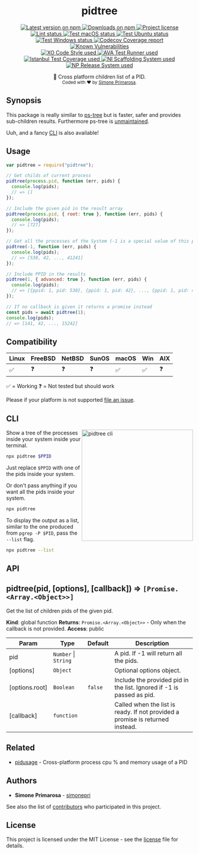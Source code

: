 <h1 align="center">
  <b>pidtree</b>
</h1>
<p align="center">
  <!-- Version - npm -->
  <a href="https://www.npmjs.com/package/pidtree">
    <img src="https://img.shields.io/npm/v/pidtree.svg" alt="Latest version on npm" />
  </a>
  <!-- Downloads - npm -->
  <a href="https://npm-stat.com/charts.html?package=pidtree">
    <img src="https://img.shields.io/npm/dt/pidtree.svg" alt="Downloads on npm" />
  </a>
  <!-- License - MIT -->
  <a href="https://github.com/simonepri/pidtree/tree/master/license">
    <img src="https://img.shields.io/github/license/simonepri/pidtree.svg" alt="Project license" />
  </a>

  <br/>

  <!-- Lint -->
  <a href="https://github.com/simonepri/pidtree/actions?query=workflow:lint+branch:master">
    <img src="https://github.com/simonepri/pidtree/workflows/lint/badge.svg?branch=master" alt="Lint status" />
  </a>
  <!-- Test - macOS -->
  <a href="https://github.com/simonepri/pidtree/actions?query=workflow:test-macos+branch:master">
    <img src="https://github.com/simonepri/pidtree/workflows/test-macos/badge.svg?branch=master" alt="Test macOS status" />
  </a>
  <!-- Test - Ubuntu -->
  <a href="https://github.com/simonepri/pidtree/actions?query=workflow:test-ubuntu+branch:master">
    <img src="https://github.com/simonepri/pidtree/workflows/test-ubuntu/badge.svg?branch=master" alt="Test Ubuntu status" />
  </a>
  <!-- Test - Windows -->
  <a href="https://github.com/simonepri/pidtree/actions?query=workflow:test-windows+branch:master">
    <img src="https://github.com/simonepri/pidtree/workflows/test-windows/badge.svg?branch=master" alt="Test Windows status" />
  </a>
  <!-- Coverage - Codecov -->
  <a href="https://codecov.io/gh/simonepri/pidtree">
    <img src="https://img.shields.io/codecov/c/github/simonepri/pidtree/master.svg" alt="Codecov Coverage report" />
  </a>
  <!-- DM - Snyk -->
  <a href="https://snyk.io/test/github/simonepri/pidtree?targetFile=package.json">
    <img src="https://snyk.io/test/github/simonepri/pidtree/badge.svg?targetFile=package.json" alt="Known Vulnerabilities" />
  </a>

  <br/>

  <!-- Code Style - XO-Prettier -->
  <a href="https://github.com/xojs/xo">
    <img src="https://img.shields.io/badge/code_style-XO+Prettier-5ed9c7.svg" alt="XO Code Style used" />
  </a>
  <!-- Test Runner - AVA -->
  <a href="https://github.com/avajs/ava">
    <img src="https://img.shields.io/badge/test_runner-AVA-fb3170.svg" alt="AVA Test Runner used" />
  </a>
  <!-- Test Coverage - Istanbul -->
  <a href="https://github.com/istanbuljs/nyc">
    <img src="https://img.shields.io/badge/test_coverage-NYC-fec606.svg" alt="Istanbul Test Coverage used" />
  </a>
  <!-- Init - ni -->
  <a href="https://github.com/simonepri/ni">
    <img src="https://img.shields.io/badge/initialized_with-ni-e74c3c.svg" alt="NI Scaffolding System used" />
  </a>
  <!-- Release - np -->
  <a href="https://github.com/sindresorhus/np">
    <img src="https://img.shields.io/badge/released_with-np-6c8784.svg" alt="NP Release System used" />
  </a>
</p>
<p align="center">
  🚸 Cross platform children list of a PID.

  <br/>

  <sub>
    Coded with ❤️ by <a href="#authors">Simone Primarosa</a>.
  </sub>
</p>

## Synopsis

This package is really similar to [ps-tree][gh:ps-tree] but is faster, safer and
provides sub-children results.
Furthermore ps-tree is [unmaintained][gh:ps-tree-um].

Uuh, and a fancy [CLI](#cli) is also available!

## Usage

```js
var pidtree = require("pidtree");

// Get childs of current process
pidtree(process.pid, function (err, pids) {
  console.log(pids);
  // => []
});

// Include the given pid in the result array
pidtree(process.pid, { root: true }, function (err, pids) {
  console.log(pids);
  // => [727]
});

// Get all the processes of the System (-1 is a special value of this package)
pidtree(-1, function (err, pids) {
  console.log(pids);
  // => [530, 42, ..., 41241]
});

// Include PPID in the results
pidtree(1, { advanced: true }, function (err, pids) {
  console.log(pids);
  // => [{ppid: 1, pid: 530}, {ppid: 1, pid: 42}, ..., {ppid: 1, pid: 41241}]
});

// If no callback is given it returns a promise instead
const pids = await pidtree(1);
console.log(pids);
// => [141, 42, ..., 15242]
```

## Compatibility

| Linux | FreeBSD | NetBSD | SunOS | macOS | Win | AIX |
| ----- | ------- | ------ | ----- | ----- | --- | --- |
| ✅    | ❓      | ❓     | ❓    | ✅    | ✅  | ❓  |

✅ = Working
❓ = Not tested but should work

Please if your platform is not supported [file an issue][new issue].

## CLI

<img src="https://github.com/simonepri/pidtree/raw/master/media/cli.gif" alt="pidtree cli" width="300" align="right"/>
Show a tree of the processes inside your system inside your terminal.

```bash
npx pidtree $PPID
```

Just replace `$PPID` with one of the pids inside your system.

Or don't pass anything if you want all the pids inside your system.

```bash
npx pidtree
```

To display the output as a list, similar to the one produced from `pgrep -P $PID`,
pass the `--list` flag.

```bash
npx pidtree --list
```

## API

<a name="pidtree"></a>

## pidtree(pid, [options], [callback]) ⇒ <code>[Promise.&lt;Array.&lt;Object&gt;&gt;]</code>

Get the list of children pids of the given pid.

**Kind**: global function
**Returns**: <code>Promise.&lt;Array.&lt;Object&gt;&gt;</code> - Only when the callback is not provided.
**Access**: public

| Param          | Type                                       | Default            | Description                                                                   |
| -------------- | ------------------------------------------ | ------------------ | ----------------------------------------------------------------------------- |
| pid            | <code>Number</code> \| <code>String</code> |                    | A pid. If -1 will return all the pids.                                        |
| [options]      | <code>Object</code>                        |                    | Optional options object.                                                      |
| [options.root] | <code>Boolean</code>                       | <code>false</code> | Include the provided pid in the list. Ignored if -1 is passed as pid.         |
| [callback]     | <code>function</code>                      |                    | Called when the list is ready. If not provided a promise is returned instead. |

## Related

- [pidusage][gh:pidusage] -
  Cross-platform process cpu % and memory usage of a PID

## Authors

- **Simone Primarosa** - [simonepri][github:simonepri]

See also the list of [contributors][contributors] who participated in this project.

## License

This project is licensed under the MIT License - see the [license][license] file for details.

<!-- Links -->

[new issue]: https://github.com/simonepri/pidtree/issues/new
[license]: https://github.com/simonepri/pidtree/tree/master/license
[contributors]: https://github.com/simonepri/pidtree/contributors
[github:simonepri]: https://github.com/simonepri
[gh:pidusage]: https://github.com/soyuka/pidusage
[gh:ps-tree]: https://github.com/indexzero/ps-tree
[gh:ps-tree-um]: https://github.com/indexzero/ps-tree/issues/30
